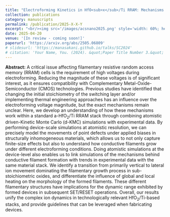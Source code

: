 ```yaml
---
title: "Electroforming Kinetics in HfO<sub>x</sub>/Ti RRAM: Mechanisms Behind Compositional and Thermal Engineering"
collection: publications
category: manuscripts
permalink: /publication/2025-X-X-Y
excerpt: "<br/><img src='/images/acsnano2025.png' style='width: 60%; height: auto;'>>"
date: 2025-04-20
venue: '[In review - coming soon!]'
paperurl: 'https://arxiv.org/abs/2505.06809'
# slidesurl: 'https://manasakani.github.io/talks/SC2024'
# citation: 'Your Name, You. (2024). &quot;Paper Title Number 3.&quot; <i>GitHub Journal of Bugs</i>. 1(3).'
---
```


**Abstract:** A critical issue affecting filamentary resistive random access memory (RRAM) cells is the requirement of high voltages during electroforming. Reducing the magnitude of these voltages is of significant interest, as it ensures compatibility with Complementary Metal-Oxide-Semiconductor (CMOS) technologies. Previous studies have identified that changing the initial stoichiometry of the switching layer and/or implementing thermal engineering approaches has an influence over the electroforming voltage magnitude, but the exact mechanisms remain unclear. Here, we develop an understanding of how these mechanisms work within a standard a-HfO<sub>2</sub>/Ti RRAM stack through combining atomistic driven-Kinetic Monte Carlo (d-KMC) simulations with experimental data. By performing device-scale simulations at atomistic resolution, we can precisely model the movements of point defects under applied biases in structurally inhomogeneous materials, which allows us to not only capture finite-size effects but also to understand how conductive filaments grow under different electroforming conditions. Doing atomistic simulations at the device-level also enables us to link simulations of the mechanisms behind conductive filament formation with trends in experimental data with the same material stack. We identify a transition from primarily vertical to lateral ion movement dominating the filamentary growth process in sub-stoichiometric oxides, and differentiate the influence of global and local heating on the morphology of the formed filaments. These different filamentary structures have implications for the dynamic range exhibited by formed devices in subsequent SET/RESET operations. Overall, our results unify the complex ion dynamics in technologically relevant HfO<sub>2</sub>/Ti-based stacks, and provide guidelines that can be leveraged when fabricating devices.

<!-- ![Coverage](https://manasakani.github.io/images/sccrossbar.png) -->
